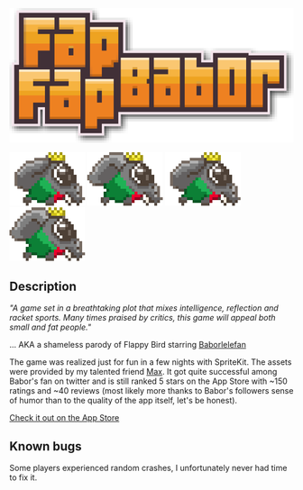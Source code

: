 ![logo](assets/logo.png)

![babor](assets/babor_01.png)
![babor](assets/babor_02.png)
![babor](assets/babor_01.png)
![babor](assets/babor_02.png)

## Description

_"A game set in a breathtaking plot that mixes intelligence, reflection and racket sports. Many times praised by critics, this game will appeal both small and fat people."_

... AKA a shameless parody of Flappy Bird starring [Baborlelefan](https://twitter.com/baborlelefan)

The game was realized just for fun in a few nights with SpriteKit. The assets were provided by my talented friend [Max](https://twitter.com/SoGreeen). It got quite successful among Babor's fan on twitter and is still ranked 5 stars on the App Store with ~150 ratings and ~40 reviews (most likely more thanks to Babor's followers sense of humor than to the quality of the app itself, let's be honest).

[Check it out on the App Store](https://itunes.apple.com/fr/app/fap-fap-babor/id828324797?l=en&mt=8)

## Known bugs

Some players experienced random crashes, I unfortunately never had time to fix it.
